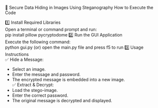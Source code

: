 🔐 Secure Data Hiding in Images Using Steganography
How to Execute the Code 

1️⃣ Install Required Libraries  
Open a terminal or command prompt and run:  
pip install pillow pycryptodome
2️⃣ Run the GUI Application  
Execute the following command:  
python gui.py (or) open the main.py file and press f5 to run
3️⃣ Usage Instructions  
✅ Hide a Message:  
   - Select an image.  
   - Enter the message and password.  
   - The encrypted message is embedded into a new image.  
✅ Extract & Decrypt:
   - Load the stego-image.  
   - Enter the correct password.  
   - The original message is decrypted and displayed.  

